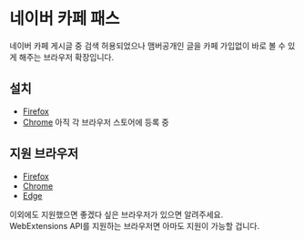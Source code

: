 # 네이버 카페 패스
네이버 카페 게시글 중 검색 허용되었으나 맴버공개인 글을 카페 가입없이 바로 볼 수 있게 해주는 브라우저 확장입니다.
## 설치
* [Firefox](https://addons.mozilla.org/ko/firefox/addon/%EB%84%A4%EC%9D%B4%EB%B2%84-%EC%B9%B4%ED%8E%98-%ED%8C%A8%EC%8A%A4/)
* [Chrome](https://chrome.google.com/webstore/detail/%EB%84%A4%EC%9D%B4%EB%B2%84-%EC%B9%B4%ED%8E%98-%ED%8C%A8%EC%8A%A4/gipgjcnhbklggnannochejcaieghkmcn)
아직 각 브라우저 스토어에 등록 중
## 지원 브라우저
* [Firefox](https://www.mozilla.org/)
* [Chrome](https://www.google.com/chrome/)
* [Edge](https://www.microsoft.com/ko-kr/windows/microsoft-edge)

이외에도 지원했으면 좋겠다 싶은 브라우저가 있으면 알려주세요.  
WebExtensions API를 지원하는 브라우저면 아마도 지원이 가능할 겁니다.
